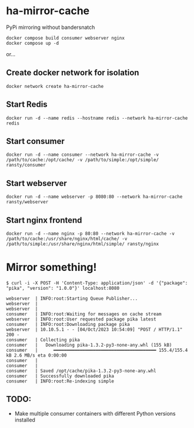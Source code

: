 # ha-mirror-cache
PyPi mirroring without bandersnatch

```
docker compose build consumer webserver nginx
docker compose up -d
```

or...

## Create docker network for isolation
```
docker network create ha-mirror-cache
```

## Start Redis
```
docker run -d --name redis --hostname redis --network ha-mirror-cache redis
```

## Start consumer
```
docker run -d --name consumer --network ha-mirror-cache -v /path/to/cache:/opt/cache/ -v /path/to/simple:/opt/simple/ ransty/consumer
```

## Start webserver
```
docker run -d --name webserver -p 8080:80 --network ha-mirror-cache ransty/webserver
```

## Start nginx frontend
```
docker run -d --name nginx -p 80:80 --network ha-mirror-cache -v /path/to/cache:/usr/share/nginx/html/cache/ -v /path/to/simple:/usr/share/nginx/html/simple/ ransty/nginx
```


# Mirror something!
```
$ curl -i -X POST -H 'Content-Type: application/json' -d '{"package": "pika", "version": "1.0.0"}' localhost:8080

webserver  | INFO:root:Starting Queue Publisher...
webserver  | 
webserver  | 
consumer   | INFO:root:Waiting for messages on cache stream
webserver  | INFO:root:User requested package pika latest
consumer   | INFO:root:Downloading package pika
webserver  | 10.10.5.1 - - [04/Oct/2023 10:54:09] "POST / HTTP/1.1" 200 -
consumer   | Collecting pika
consumer   |   Downloading pika-1.3.2-py3-none-any.whl (155 kB)
consumer   |      ━━━━━━━━━━━━━━━━━━━━━━━━━━━━━━━━━━━━━━━ 155.4/155.4 kB 2.6 MB/s eta 0:00:00
consumer   | 
consumer   | 
consumer   | Saved /opt/cache/pika-1.3.2-py3-none-any.whl
consumer   | Successfully downloaded pika
consumer   | INFO:root:Re-indexing simple
```

## TODO:
- Make multiple consumer containers with different Python versions installed

